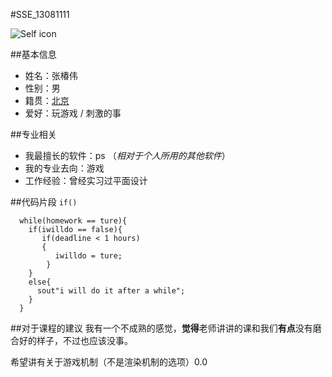 #SSE_13081111

![Self icon](http://www.downyi.com/uploadfiles/ruanjian/3dxiaorenmb.jpg)

##基本信息

* 姓名：张椿伟
* 性别：男
* 籍贯：[北京](http://open.baidu.com/special/time/) 
* 爱好：玩游戏 / 刺激的事

##专业相关
* 我最擅长的软件：ps （*相对于个人所用的其他软件*）
* 我的专业去向：游戏
* 工作经验：曾经实习过平面设计

##代码片段
`if()`
```
  while(homework == ture){
    if(iwilldo == false){
       if(deadline < 1 hours)
       {
          iwilldo = ture;
        }
    }
    else{
      sout"i will do it after a while";
    }
  }
```
##对于课程的建议
我有一个不成熟的感觉，**觉得**老师讲讲的课和我们**有点**没有磨合好的样子，不过也应该没事。

希望讲有关于游戏机制（不是渲染机制的选项）0.0





